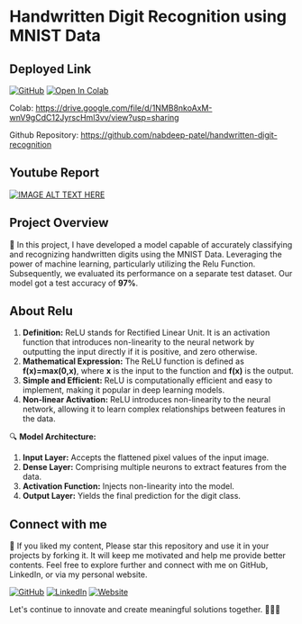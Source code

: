 # Handwritten Digit Recognition using MNIST Data

## Deployed Link
[![GitHub](https://img.shields.io/badge/Github-Repository-blue?style=flat-square&logo=github)](https://github.com/nabdeep-patel)  <a href="[https://colab.research.google.com/github/nabdeep-patel/handwritten-digit-recognition/blob/main/Handwritten_Digit_Classification.ipynb](https://drive.google.com/file/d/1NMB8nkoAxM-wnV9gCdC12JyrscHml3vv/view?usp=sharing)"><img src="https://colab.research.google.com/assets/colab-badge.svg" alt="Open In Colab"></a>


Colab: https://drive.google.com/file/d/1NMB8nkoAxM-wnV9gCdC12JyrscHml3vv/view?usp=sharing

Github Repository: https://github.com/nabdeep-patel/handwritten-digit-recognition

## Youtube Report
[![IMAGE ALT TEXT HERE](https://img.youtube.com/vi/MBAd2XSiwsI/0.jpg)](https://www.youtube.com/watch?v=MBAd2XSiwsI)

## Project Overview
📝 In this project, I have developed a model capable of accurately classifying and recognizing handwritten digits using the MNIST Data. Leveraging the power of machine learning, particularly utilizing the Relu Function.
Subsequently, we evaluated its performance on a separate test dataset. Our model got a test accuracy of **97%**.

## About Relu
1. **Definition:** ReLU stands for Rectified Linear Unit. It is an activation function that introduces non-linearity to the neural network by outputting the input directly if it is positive, and zero otherwise.
2. **Mathematical Expression:** The ReLU function is defined as **f(x)=max(0,x)**, where **x** is the input to the function and **f(x)** is the output.
3. **Simple and Efficient:** ReLU is computationally efficient and easy to implement, making it popular in deep learning models.
4. **Non-linear Activation:** ReLU introduces non-linearity to the neural network, allowing it to learn complex relationships between features in the data.

🔍 **Model Architecture:**
1. **Input Layer:** Accepts the flattened pixel values of the input image.
2. **Dense Layer:** Comprising multiple neurons to extract features from the data.
3. **Activation Function:** Injects non-linearity into the model.
4. **Output Layer:** Yields the final prediction for the digit class.

## Connect with me
🚀 If you liked my content, Please star this repository and use it in your projects by forking it. It will keep me motivated and help me provide better contents.
Feel free to explore further and connect with me on GitHub, LinkedIn, or via my personal website.

[![GitHub](https://img.shields.io/badge/GitHub-Profile-blue?style=flat-square&logo=github)](https://github.com/nabdeep-patel)
[![LinkedIn](https://img.shields.io/badge/LinkedIn-Profile-blue?style=flat-square&logo=linkedin)](https://www.linkedin.com/in/nabdeeppatel)
[![Website](https://img.shields.io/badge/Personal-Website-blue?style=flat-square&logo=chrome)](https://linktr.ee/nabdeeppatel/store)

Let's continue to innovate and create meaningful solutions together. 🚀🔬✨
